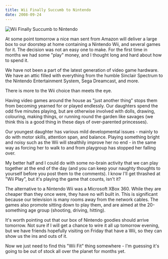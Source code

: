 ```yaml
---
title: Wii Finally Succumb to Nintendo
date: 2008-09-24
---
```


![Wii Finally Succumb to Nintendo](https://source.unsplash.com/7QCBakMyDCE/1600x900)

At some point tomorrow a nice man sent from Amazon will deliver a large box to our doorstep at home containing a Nintendo Wii, and several games for it. The decision was not an easy one to make. For the first time in months we had some "play" money, and I thought long and hard about how to spend it.

We have not been a part of the latest generation of video game hardware. We have an attic filled with everything from the humble Sinclair Spectrum to the Nintendo Entertainment System, Sega Dreamcast, and more.

There is more to the Wii choice than meets the eye.

Having video games around the house as "just another thing" stops them from becoming yearned for or played endlessly. Our daughters spend the odd five minutes playing, but are otherwise involved with dolls, drawing, colouring, making things, or running round the garden like savages (we think this is a good thing in these days of over-parented princesses).

Our youngest daughter has various mild developmental issues - mainly to do with motor skills, attention span, and balance. Playing something bright and noisy such as the Wii will stealthily improve her no end - in the same way as forcing her to walk to and from playgroup has stopped her falling over.

My better half and I could do with some no-brain activity that we can play together at the end of the day (and you can keep your naughty thoughts to yourself before you post them to the comments). I know I'll get thrashed at "Wii Play", but it's playing the game that counts, isn't it?

The alternative to a Nintendo Wii was a Microsoft XBox 360. While they are cheaper than they once were, they have no wifi built in. This is significant because our television is many rooms away from the network cables. The games also promote sitting down to play them, and are aimed at the 20-something age group (shooting, driving, hitting).

It's worth pointing out that our box of Nintendo goodies should arrive tomorrow. Not sure if I will get a chance to wire it all up tomorrow evening, but we have friends hopefully visiting on Friday that have a Wii, so they can show us the ins and outs of it.

Now we just need to find this "Wii Fit" thing somewhere - I'm guessing it's going to be out of stock all over the planet for months yet.